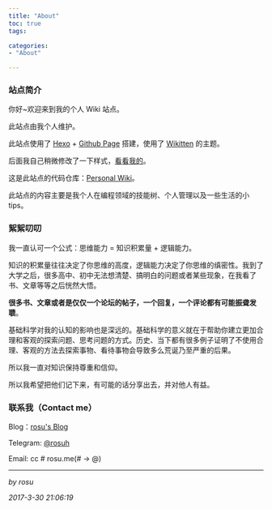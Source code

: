 ```yaml
---
title: "About"
toc: true
tags: 

categories:
- "About"

---
```


### 站点简介

你好~欢迎来到我的个人 Wiki 站点。

此站点由我个人维护。

此站点使用了 [Hexo](https://hexo.io) + [Github Page](Github.com) 搭建，使用了 [Wikitten](https://github.com/rosuH/hexo-theme-Wikitten) 的主题。

后面我自己稍微修改了一下样式，[看看我的](https://github.com/rosuH/hexo-theme-Wikitten)。

这是此站点的代码仓库：[Personal Wiki](https://github.com/rosuH/wiki)。

此站点的内容主要是我个人在编程领域的技能树、个人管理以及一些生活的小 tips。

### 絮絮叨叨

我一直认可一个公式：思维能力 = 知识积累量 + 逻辑能力。

知识的积累量往往决定了你思维的高度，逻辑能力决定了你思维的缜密性。我到了大学之后，很多高中、初中无法想清楚、搞明白的问题或者某些现象，在我看了书、文章等等之后恍然大悟。

**很多书、文章或者是仅仅一个论坛的帖子，一个回复，一个评论都有可能振聋发聩**。

基础科学对我的认知的影响也是深远的。基础科学的意义就在于帮助你建立更加合理和客观的探索问题、思考问题的方式。历史、当下都有很多例子证明了不使用合理、客观的方法去探索事物、看待事物会导致多么荒诞乃至严重的后果。

所以我一直对知识保持尊重和信仰。

所以我希望把他们记下来，有可能的话分享出去，并对他人有益。

### 联系我（Contact me）

Blog：[rosu's Blog](https://blog.rosuh.me)

Telegram: [@rosuh](https://t.me/rosuh) 

Email: cc # rosu.me(# -> @)

-----

*by rosu*

*2017-3-30 21:06:19* 